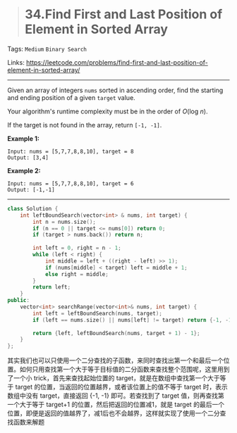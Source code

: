 > # 34.Find First and Last Position of Element in Sorted Array

Tags: `Medium` `Binary Search`

Links: <https://leetcode.com/problems/find-first-and-last-position-of-element-in-sorted-array/>

---

Given an array of integers `nums` sorted in ascending order, find the starting and ending position of a given `target` value.

Your algorithm's runtime complexity must be in the order of *O*(log *n*).

If the target is not found in the array, return `[-1, -1]`.

**Example 1:**

```
Input: nums = [5,7,7,8,8,10], target = 8
Output: [3,4]
```

**Example 2:**

```
Input: nums = [5,7,7,8,8,10], target = 6
Output: [-1,-1]
```

---

```c++
class Solution {
    int leftBoundSearch(vector<int> & nums, int target) {
        int n = nums.size();
        if (n == 0 || target <= nums[0]) return 0;
        if (target > nums.back()) return n;
        
        int left = 0, right = n - 1;
        while (left < right) {
            int middle = left + ((right - left) >> 1);
            if (nums[middle] < target) left = middle + 1;
            else right = middle;
        }
        return left;
    }
public:
    vector<int> searchRange(vector<int>& nums, int target) {
        int left = leftBoundSearch(nums, target);
        if (left == nums.size() || nums[left] != target) return {-1, -1};
        
        return {left, leftBoundSearch(nums, target + 1) - 1};
    }
};
```

其实我们也可以只使用一个二分查找的子函数，来同时查找出第一个和最后一个位置。如何只用查找第一个大于等于目标值的二分函数来查找整个范围呢，这里用到了一个小 trick，首先来查找起始位置的 target，就是在数组中查找第一个大于等于 target 的位置，当返回的位置越界，或者该位置上的值不等于 target 时，表示数组中没有 target，直接返回 {-1, -1} 即可。若查找到了 target 值，则再查找第一个大于等于 target+1 的位置，然后把返回的位置减1，就是 target 的最后一个位置，即便是返回的值越界了，减1后也不会越界，这样就实现了使用一个二分查找函数来解题